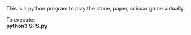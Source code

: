 This is a python program to play the stone, paper, scissor game virtually.

To execute:\
**python3 SPS.py**

